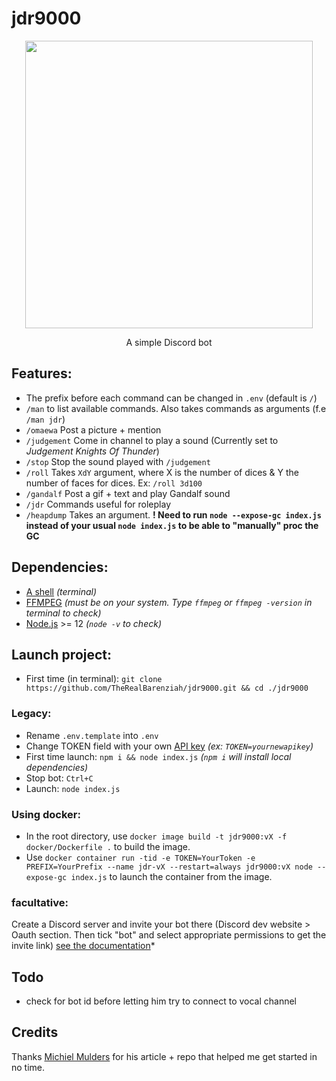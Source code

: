 # jdr9000  
<p align="center">
  <img width="460" height="460" src="https://i.ibb.co/FYBH6Xf/a-E2ebpp-460s.jpg">
</p>
<p align="center">
  A simple Discord bot
</p>

## Features:  
-  The prefix before each command can be changed in `.env` (default is `/`)  
-  `/man` to list available commands. Also takes commands as arguments (f.e `/man jdr`)  
-  `/omaewa` Post a picture + mention  
-  `/judgement` Come in channel to play a sound (Currently set to *Judgement Knights Of Thunder*)  
-  `/stop` Stop the sound played with `/judgement`  
-  `/roll` Takes `XdY` argument, where X is the number of dices & Y the number of faces for dices. Ex: `/roll 3d100`  
-  `/gandalf` Post a gif + text and play Gandalf sound  
-  `/jdr` Commands useful for roleplay  
-  `/heapdump`  Takes an argument. **! Need to run `node --expose-gc index.js` instead of your usual `node index.js` to be able to "manually" proc the GC**

## Dependencies:  
- [A shell](https://media.istockphoto.com/photos/sea-shell-picture-id862062360) *(terminal)*  
- [FFMPEG](https://www.ffmpeg.org/download.html) *(must be on your system. Type `ffmpeg` or `ffmpeg -version` in terminal to check)*  
- [Node.js](https://nodejs.org/en/download/) >= 12 *(`node -v` to check)*  

## Launch project:  
-  First time (in terminal): `git clone https://github.com/TheRealBarenziah/jdr9000.git && cd ./jdr9000`  
### Legacy:
-  Rename `.env.template` into `.env`  
-  Change TOKEN field with your own [API key](https://discord.com/developers/applications) *(ex: `TOKEN=yournewapikey`)*  
-  First time launch: `npm i && node index.js`  *(`npm i` will install local dependencies)*
-  Stop bot: `Ctrl+C`  
-  Launch: `node index.js`
### Using docker:
-  In the root directory, use `docker image build -t jdr9000:vX -f docker/Dockerfile .` to build the image.
-  Use `docker container run -tid -e TOKEN=YourToken -e PREFIX=YourPrefix --name jdr-vX --restart=always jdr9000:vX node --expose-gc index.js` to launch the container from the image.
### facultative: 
Create a Discord server and invite your bot there (Discord dev website > Oauth section. Then tick "bot" and select appropriate permissions to get the invite link) [see the documentation](https://discordpy.readthedocs.io/en/latest/discord.html#inviting-your-bot)*

## Todo  
-  check for bot id before letting him try to connect to vocal channel

##  Credits  
Thanks [Michiel Mulders](https://www.sitepoint.com/discord-bot-node-js/) for his article + repo that helped me get started in no time.
